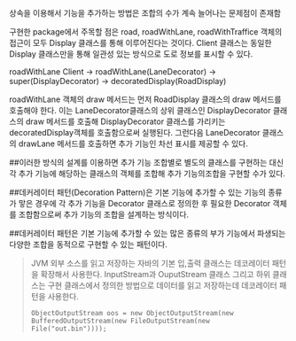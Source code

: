 상속을 이용해서 기능을 추가하는 방법은 조합의 수가 계속 늘어나는 문제점이 존재함

구현한 package에서 주목할 점은
road, roadWithLane, roadWithTraffice 객체의 접근이 모두 Display 클래스를 통해 이루어진다는 것이다.
Client 클래스는 동일한 Display 클래스만을 통해 일관성 있는 방식으로 도로 정보를 표시할 수 있다.

roadWithLane
Client -> roadWithLane(LaneDecorator) -> super(DisplayDecorator) -> decoratedDisplay(RoadDisplay)

roadWithLane 객체의 draw 메서드는 먼저 RoadDisplay 클래스의 draw 메서드를 호출해야 한다.
이는 LaneDecorator클래스의 상위 클래스인 DisplayDecorator 클래스의 draw 메서드를 호출해 DisplayDecorator 클래스를 가리키는 decoratedDisplay객체를 호출함으로써 실행된다. 그런다음 LaneDecorator 클래스의 drawLane 메서드를 호출하면 추가 기능인 차선 표시를 제공할 수 있다.

##이러한 방식의 설계를 이용하면 추가 기능 조합별로 별도의 클래스를 구현하는 대신 각 추가 기능에 해당하는 클래스의 객체를 조합해 추가 기능의조합을 구현할 수가 있다.

##데커레이터 패턴(Decoration Pattern)은 기본 기능에 추가할 수 있는 기능의 종류가 맣은 경우에 각 추가 기능을 Decorator 클래스로 정의한 후 필요한 Decorator 객체를 조합함으로써 추가 기능의 조합을 설계하는 방식이다.

##데커레이터 패턴은 기본 기능에 추가할 수 있는 많은 종류의 부가 기능에서 파생되는 다양한 조합을 동적으로 구현할 수 있는 패턴이다.
> JVM 외부 소스를 읽고 저장하는 자바의 기본 입,출력 클래스는 데코레이터 패턴을 확장해서 사용한다.
> InputStream과 OuputStream 클래스 그리고 하위 클래스는 구현 클래스에서 정의한 방법으로 데이터를 읽고 저장하는데 데코레이터 패턴을 사용한다.
> <pre><code>ObjectOutputStream oos = new ObjectOutputStream(new BufferedOutputStream(new FileOutputStream(new File("out.bin"))));</code></pre>
